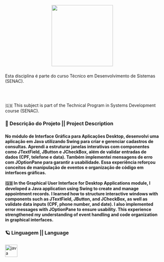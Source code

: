 <div align="center">
  <img height="200" src="https://i.postimg.cc/vmRdTYv7/C-pia-de-Banner-para-Linkedin-Tecnologia-em-Preto.png"  />
</div>

###

<p align="left">Esta disciplina é parte do curso Técnico em Desenvolvimento de Sistemas (SENAC).</p><br><br><p>🇬🇧 This subject is part of the Technical Program in Systems Development course (SENAC).</p>

###

<h3 align="left">🎨 Descrição do Projeto || Project Description</h3>

###

<h4 align="left">No módulo de Interface Gráfica para Aplicações Desktop, desenvolvi uma aplicação em Java utilizando Swing para criar e gerenciar cadastros de consultas. Aprendi a estruturar janelas interativas com componentes como JTextField, JButton e JCheckBox, além de validar entradas de dados (CPF, telefone e data). Também implementei mensagens de erro com JOptionPane para garantir a usabilidade. Essa experiência reforçou conceitos de manipulação de eventos e organização de código em interfaces gráficas.<br><br>🇬🇧 In the Graphical User Interface for Desktop Applications module, I developed a Java application using Swing to create and manage appointment records. I learned how to structure interactive windows with components such as JTextField, JButton, and JCheckBox, as well as validate data inputs (CPF, phone number, and date). I also implemented error messages with JOptionPane to ensure usability. This experience strengthened my understanding of event handling and code organization in graphical interfaces.</h4>

###

<h3 align="left">🪐 Linguagem || Language </h3>

###

<div align="left">
  <img src="https://cdn.jsdelivr.net/gh/devicons/devicon/icons/java/java-original.svg" height="40" alt="java logo"  />
</div>

###